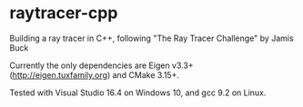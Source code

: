 # raytracer-cpp

Building a ray tracer in C++, following "The Ray Tracer Challenge" by Jamis Buck

Currently the only dependencies are Eigen v3.3+ (http://eigen.tuxfamily.org) and CMake 3.15+.

Tested with Visual Studio 16.4 on Windows 10, and gcc 9.2 on Linux.